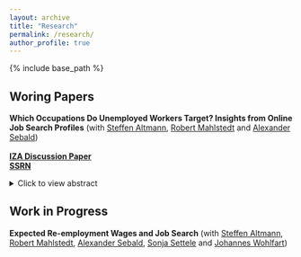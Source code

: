 ```yaml
---
layout: archive
title: "Research"
permalink: /research/
author_profile: true
---
```


{% include base_path %}

## Woring Papers

**Which Occupations Do Unemployed Workers Target? Insights from Online Job Search Profiles** (with [Steffen Altmann](https://sites.google.com/site/steffenaltmann/),
[Robert Mahlstedt](http://www.robertmahlstedt.com/) and [Alexander Sebald](https://sites.google.com/view/alexandersebald/main)) <br/> <br/> 
[**IZA Discussion Paper**](https://www.iza.org/publications/dp/16696/which-occupations-do-unemployed-workers-target-insights-from-online-job-search-profiles) <br/> [**SSRN**](https://papers.ssrn.com/sol3/papers.cfm?abstract_id=4682480)
<details>
<summary>Click to view abstract</summary> 
Our study investigates the occupational job search strategies of more than 60,000 unemployed workers in Denmark. We find substantial heterogeneity in how job seekers allocate their search activities across dierent occupations, and this heterogeneity persists throughout the duration of their unemployment spell. Notably, a considerable proportion of unemployed workers (approximately 30%) search in occupations where they lack relevant experiences. Those aiming for jobs unrelated to their prior experience tend to exhibit the lowest levels of employment and earnings, despite the fact that they target occupations with generally favorable conditions. <br/>
</details> 


## Work in Progress

**Expected Re-employment Wages and Job Search** (with [Steffen Altmann](https://sites.google.com/site/steffenaltmann/),
[Robert Mahlstedt](http://www.robertmahlstedt.com/), [Alexander Sebald](https://sites.google.com/view/alexandersebald/main), [Sonja Settele](https://sites.google.com/prod/view/sonjasettele/startseite) and [Johannes Wohlfart](https://sites.google.com/site/johanneswohlfartecon/home))
